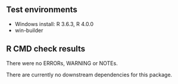 ## Test environments
* Windows install: R 3.6.3, R 4.0.0
* win-builder

## R CMD check results

There were no ERRORs, WARNING or NOTEs.

There are currently no downstream dependencies for this package.
